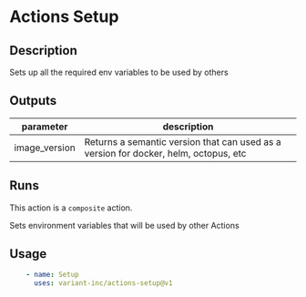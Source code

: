 # Actions Setup
<!-- action-docs-description -->
## Description

Sets up all the required env variables to be used by others
<!-- action-docs-description -->

<!-- action-docs-inputs -->

<!-- action-docs-inputs -->
<!-- markdownlint-enable line-length -->

<!-- action-docs-outputs -->
## Outputs

| parameter | description |
| --- | --- |
| image_version | Returns a semantic version that can used as a version for docker, helm, octopus, etc |
<!-- action-docs-outputs -->

<!-- action-docs-runs -->
## Runs

This action is a `composite` action.
<!-- action-docs-runs -->

Sets environment variables that will be used by other Actions

## Usage

```yaml
    - name: Setup
      uses: variant-inc/actions-setup@v1
```
